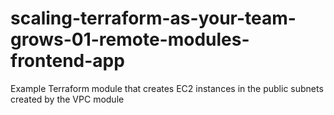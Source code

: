 # scaling-terraform-as-your-team-grows-01-remote-modules-frontend-app
Example Terraform module that creates EC2 instances in the public subnets created by the VPC module

